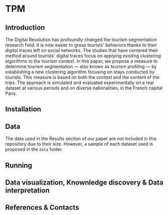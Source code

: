 # TPM

## Introduction
The Digital Revolution has profoundly changed the tourism segmentation research field. It is now easier to grasp tourists' behaviors thanks to their digital traces left on social networks. The studies that have centered their method around tourists' digital traces focus on applying existing clustering algorithms to the tourism context. In this paper, we propose a measure to determine tourism segmentation — also known as tourism profiling — by establishing a new clustering algorithm focusing on stays conducted by tourists. This measure is based on both the context and the content of the trips. The approach is simulated and evaluated experimentally on a real dataset at various periods and on diverse nationalities, in the French capital Paris.

## Installation

## Data
The data used in the Results section of our paper are not included in this repository due to their size. However, a sample of each dataset used is proposed in the `data` folder.


## Running


## Data visualization, Knownledge discovery & Data interpretation


## References & Contacts

